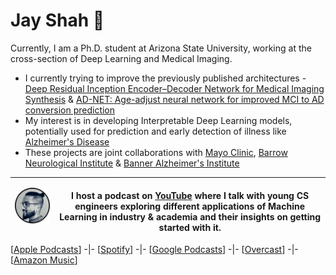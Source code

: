# Jay Shah 👋

Currently, I am a Ph.D. student at Arizona State University, working at the cross-section of Deep Learning and Medical Imaging. 

- I currently trying to improve the previously published architectures - [Deep Residual Inception Encoder–Decoder Network for Medical Imaging Synthesis](https://ieeexplore.ieee.org/abstract/document/8695110) & [AD-NET: Age-adjust neural network for improved MCI to AD conversion prediction](https://www.sciencedirect.com/science/article/pii/S2213158220301273)
- My interest is in developing Interpretable Deep Learning models, potentially used for prediction and early detection of illness like [Alzheimer's Disease](https://www.frontiersin.org/articles/10.3389/fnagi.2019.00220/full)
- These projects are joint collaborations with [Mayo Clinic](https://www.mayoclinic.org/), [Barrow Neurological Institute](https://www.barrowneuro.org/) & [Banner Alzheimer's Institute](https://www.banneralz.org/)

| <a href="https://www.youtube.com/channel/UCdZ0GX-F3ULMKfxtyzSFbaw"><img src="https://github.com/jaygshah/jaygshah/blob/main/jay-podcast-1.png" width="200">|<br>  <b> I host a podcast on [YouTube](https://www.youtube.com/channel/UCdZ0GX-F3ULMKfxtyzSFbaw/featured) where I talk with young CS engineers exploring different applications of Machine Learning in industry & academia and their insights on getting started with it.</b>  |
|---|---|

[[Apple Podcasts](https://podcasts.apple.com/us/podcast/jay-shahs-podcast/id1532301544)] -|- [[Spotify](https://open.spotify.com/show/2eM5uYxigx5sgWFPrIbH0n)] -|- [[Google Podcasts](https://podcasts.google.com/feed/aHR0cHM6Ly9mZWVkcy5idXp6c3Byb3V0LmNvbS8xMzU5MDAxLnJzcw==)] -|- [[Overcast](https://overcast.fm/itunes1532301544)] -|- [[Amazon Music](https://music.amazon.com/podcasts/21b65329-e86e-47e8-be21-83e92dfe579f/Jay-Shahs-Podcast)]